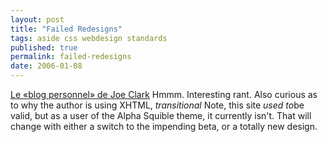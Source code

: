 ```yaml
---
layout: post
title: "Failed Redesigns"
tags: aside css webdesign standards
published: true
permalink: failed-redesigns
date: 2006-01-08
---
```


<a href="http://blog.fawny.org/2006/01/04/failed/">Le «blog personnel» de Joe Clark</a>
Hmmm.  Interesting rant.  Also curious as to why the author is using XHTML, <em>transitional</em>  Note, this site <em>used to</em>be valid, but as a user of the Alpha Squible theme, it currently isn't.  That will change with either a switch to the impending beta, or a totally new design.
